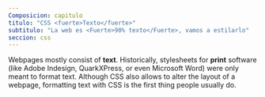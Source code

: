 ```yaml
---
Composicion: capitulo   
titulo: "CSS <fuerte>Texto</fuerte>"
subtitulo: "La web es <Fuerte>90% texto</Fuerte>, vamos a estilarlo"
seccion: css
---
```


Webpages mostly consist of **text**. Historically, stylesheets for **print** software (like Adobe Indesign, QuarkXPress, or even Microsoft Word) were only meant to format text. Although CSS also allows to alter the layout of a webpage, formatting text with CSS is the first thing people usually do.
